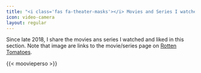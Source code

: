 ```yaml
---
title: "<i class='fas fa-theater-masks'></i> Movies and Series I watched and liked"
icon: video-camera
layout: regular
---
```


<i class="far fa-question-circle"></i> Since late 2018, I share the movies ans series I watched and liked in this section. Note that image 
are links to the movie/series page on [Rotten Tomatoes](https://www.rottentomatoes.com/). 

{{< moovieperso >}}
